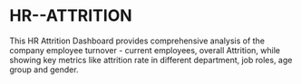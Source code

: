 # HR--ATTRITION
This HR Attrition Dashboard provides comprehensive analysis of the company employee turnover - current employees, overall Attrition, while showing key metrics like attrition rate in different department, job roles, age group and gender.
